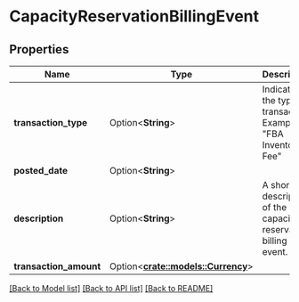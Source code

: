 # CapacityReservationBillingEvent

## Properties

Name | Type | Description | Notes
------------ | ------------- | ------------- | -------------
**transaction_type** | Option<**String**> | Indicates the type of transaction.  Example: \"FBA Inventory Fee\" | [optional]
**posted_date** | Option<**String**> |  | [optional]
**description** | Option<**String**> | A short description of the capacity reservation billing event. | [optional]
**transaction_amount** | Option<[**crate::models::Currency**](Currency.md)> |  | [optional]

[[Back to Model list]](../README.md#documentation-for-models) [[Back to API list]](../README.md#documentation-for-api-endpoints) [[Back to README]](../README.md)


